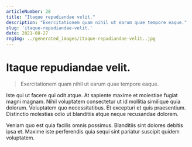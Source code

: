 ```yaml
---
articleNumber: 28
title: "Itaque repudiandae velit."
description: "Exercitationem quam nihil ut earum quae tempore eaque."
slug: 'itaque-repudiandae-velit.'
date: 2021-08-27
rngImg: ../generated_images/itaque-repudiandae-velit..jpg
---
```


# Itaque repudiandae velit.

> Exercitationem quam nihil ut earum quae tempore eaque.

Iste qui ut facere qui odit atque. At sapiente maxime et molestiae fugiat magni magnam. Nihil voluptatem consectetur ut id mollitia similique quia dolorum. Voluptatem quo necessitatibus. Et excepturi et quis praesentium. Distinctio molestias odio ut blanditiis atque neque recusandae dolorem.
 Veniam quo est quia facilis omnis possimus. Blanditiis sint dolores debitis ipsa et. Maxime iste perferendis quia sequi sint pariatur suscipit quidem voluptatem.
